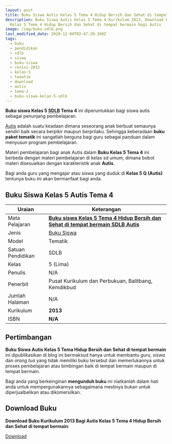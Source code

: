 ```yaml
---
layout: post
title: Buku Siswa Autis Kelas 5 Tema 4 Hidup Bersih dan Sehat di tempat bermain
description: Buku Siswa Autis Kelas 5 Tema 4 Kurikulum 2013, Download buku
  Kelas 5 Tema 4 Hidup Bersih dan Sehat di tempat bermain bagi Autis
image: /img/buku-sdlb.png
last_modified_date: 2020-12-04T03:47:20.398Z
tags:
  - buku
  - pendidikan
  - sdlb
  - siswa
  - buku-siswa
  - revisi-2015
  - kelas-5
  - tematik
  - download
  - autis
  - tema-2
  - buku-siswa-kelas-5-sdlb
---
```


**Buku siswa Kelas 5 <abbr title="tempat bermain Dasar Luar Biasa">SDLB</abbr> Tema 4** ini diperuntukkan bagi siswa autis sebagai penunjang pembelajaran.

[Autis](/teori/apa-itu-autisme) adalah suatu keadaan dimana seseorang anak berbuat semaunya sendiri baik secara berpikir maupun berprilaku. Sehingga keberadaan **buku paket tematik** ini sangatlah berguna bagi guru sebagai panduan dalam menyusun program pembelajaran.

Materi pembelajaran bagi anak Autis dalam **Buku Kelas 5 Tema 4** ini berbeda dengan materi pembelajaran di kelas sd umum, dimana bobot materi disesuaikan dengan karakteristik anak **Autis**.

Bagi anda guru yang mengajar atau siswa yang duduk di **Kelas 5 Q (Autis)** tentunya buku ini akan bermanfaat bagi anda.

## Buku Siswa Kelas 5 Autis Tema 4 

|Uraian|Keterangan|
| --- | --- |
|Mata Pelajaran|<a href="/bse/buku-siswa-autis-kelas-5-tema-4-hidup-bersih-dan-sehat-ditempat-bermain" title="Buku siswa Kelas 5 Tema 4 Hidup Bersih dan Sehat di tempat bermain SDLB Autis"><strong>Buku siswa Kelas 5 Tema 4 Hidup Bersih dan Sehat di tempat bermain SDLB Autis</strong></a>|
|Jenis|<a href="/bse" title="Buku Siswa" target="_blank">Buku Siswa</a>|
|Model|Tematik|
|Satuan Pendidikan|SDLB|
|Kelas|5 (Lima)|
|Penulis|N/A|
|Penerbit|Pusat Kurikulum dan Perbukuan, Balitbang, Kemdikbud|
|Jumlah Halaman|N/A|
|Kurikulum|<strong>2013</strong>|
|ISBN|<strong>N/A</strong>|

## Pertimbangan
**Buku Siswa Autis Kelas 5 Tema Hidup Bersih dan Sehat di tempat bermain** ini dipublikasikan di blog ini bermaksud hanya untuk membantu _guru_, _siswa_ dan _orang tua_ yang tidak memiliki buku tersebut dan memerlukannya untuk proses pembelajaran atau bimbingan baik di tempat bermain maupun di tempat bermain.

Bagi anda yang berkeinginan <b>mengunduh buku</b> ini niatkanlah dalam hati anda untuk mempergunakannya sebagaimana mestinya bukan untuk diperjualbelikan atau dikomersilkan.
  
## Download Buku
**Download Buku Kurikulum 2013 Bagi Autis Kelas 5 Tema 4 Hidup Bersih dan Sehat di tempat bermain**:
<p class="center"><a class="button download" href="https://docs.google.com/uc?export=download&id=1OKkNRQFOcQYkBmEpgX1dCmij1Bg4bEyZ" rel="nofollow" target="_blank" title="Download Buku Siswa Autis Kelas 5 Tema Hidup Bersih dan Sehat di tempat bermain">Download</a></p>
